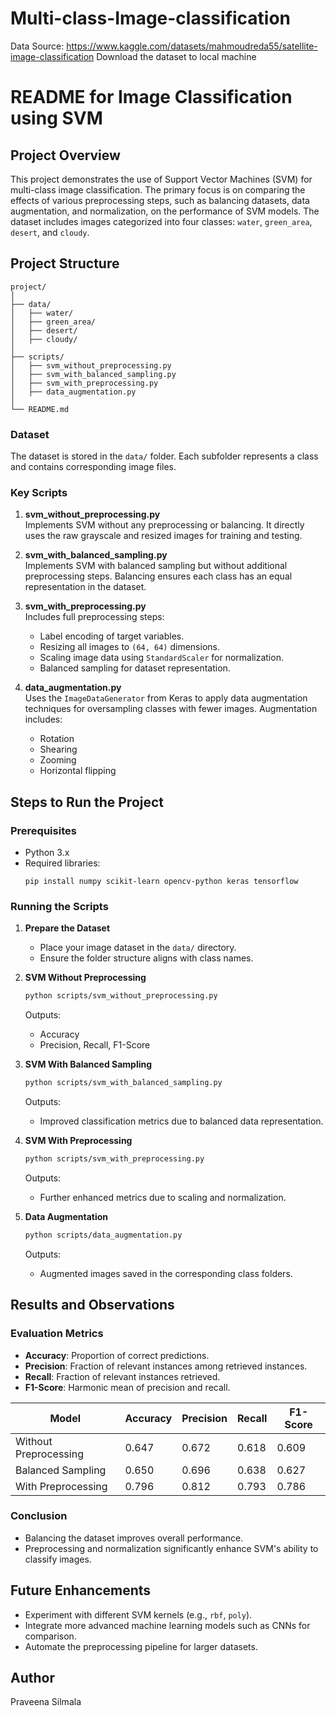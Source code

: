 # Multi-class-Image-classification

Data Source: https://www.kaggle.com/datasets/mahmoudreda55/satellite-image-classification
Download the dataset to local machine

# README for Image Classification using SVM

## Project Overview
This project demonstrates the use of Support Vector Machines (SVM) for multi-class image classification. The primary focus is on comparing the effects of various preprocessing steps, such as balancing datasets, data augmentation, and normalization, on the performance of SVM models. The dataset includes images categorized into four classes: `water`, `green_area`, `desert`, and `cloudy`.

## Project Structure
```
project/
│
├── data/
│   ├── water/
│   ├── green_area/
│   ├── desert/
│   ├── cloudy/
│
├── scripts/
│   ├── svm_without_preprocessing.py
│   ├── svm_with_balanced_sampling.py
│   ├── svm_with_preprocessing.py
│   ├── data_augmentation.py
│
└── README.md
```

### Dataset
The dataset is stored in the `data/` folder. Each subfolder represents a class and contains corresponding image files.

### Key Scripts
1. **svm_without_preprocessing.py**  
   Implements SVM without any preprocessing or balancing. It directly uses the raw grayscale and resized images for training and testing.  

2. **svm_with_balanced_sampling.py**  
   Implements SVM with balanced sampling but without additional preprocessing steps. Balancing ensures each class has an equal representation in the dataset.  

3. **svm_with_preprocessing.py**  
   Includes full preprocessing steps:
   - Label encoding of target variables.
   - Resizing all images to `(64, 64)` dimensions.
   - Scaling image data using `StandardScaler` for normalization.
   - Balanced sampling for dataset representation.

4. **data_augmentation.py**  
   Uses the `ImageDataGenerator` from Keras to apply data augmentation techniques for oversampling classes with fewer images. Augmentation includes:
   - Rotation
   - Shearing
   - Zooming
   - Horizontal flipping

## Steps to Run the Project
### Prerequisites
- Python 3.x
- Required libraries:
  ```
  pip install numpy scikit-learn opencv-python keras tensorflow
  ```

### Running the Scripts
1. **Prepare the Dataset**
   - Place your image dataset in the `data/` directory.
   - Ensure the folder structure aligns with class names.

2. **SVM Without Preprocessing**
   ```bash
   python scripts/svm_without_preprocessing.py
   ```
   Outputs:
   - Accuracy
   - Precision, Recall, F1-Score

3. **SVM With Balanced Sampling**
   ```bash
   python scripts/svm_with_balanced_sampling.py
   ```
   Outputs:
   - Improved classification metrics due to balanced data representation.

4. **SVM With Preprocessing**
   ```bash
   python scripts/svm_with_preprocessing.py
   ```
   Outputs:
   - Further enhanced metrics due to scaling and normalization.

5. **Data Augmentation**
   ```bash
   python scripts/data_augmentation.py
   ```
   Outputs:
   - Augmented images saved in the corresponding class folders.

## Results and Observations
### Evaluation Metrics
- **Accuracy**: Proportion of correct predictions.
- **Precision**: Fraction of relevant instances among retrieved instances.
- **Recall**: Fraction of relevant instances retrieved.
- **F1-Score**: Harmonic mean of precision and recall.

| Model                    | Accuracy | Precision | Recall | F1-Score |
|--------------------------|----------|-----------|--------|----------|
| Without Preprocessing    | 0.647    | 0.672     | 0.618  | 0.609    |
| Balanced Sampling        | 0.650    | 0.696     | 0.638  | 0.627    |
| With Preprocessing       | 0.796    | 0.812     | 0.793  | 0.786    |

### Conclusion
- Balancing the dataset improves overall performance.
- Preprocessing and normalization significantly enhance SVM's ability to classify images.

## Future Enhancements
- Experiment with different SVM kernels (e.g., `rbf`, `poly`).
- Integrate more advanced machine learning models such as CNNs for comparison.
- Automate the preprocessing pipeline for larger datasets.

## Author
Praveena Silmala  
